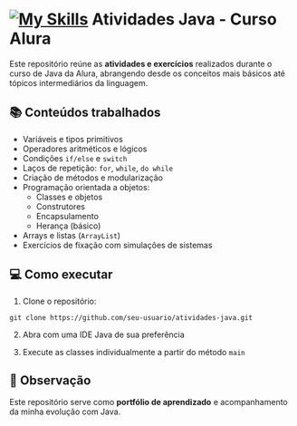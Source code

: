# [![My Skills](https://skillicons.dev/icons?i=java)](https://skillicons.dev) Atividades Java - Curso Alura

Este repositório reúne as **atividades e exercícios** realizados durante o curso de Java da Alura, abrangendo desde os conceitos mais básicos até tópicos intermediários da linguagem.

## 📚 Conteúdos trabalhados

- Variáveis e tipos primitivos  
- Operadores aritméticos e lógicos  
- Condições `if/else` e `switch`  
- Laços de repetição: `for`, `while`, `do while`  
- Criação de métodos e modularização  
- Programação orientada a objetos:
  - Classes e objetos  
  - Construtores  
  - Encapsulamento  
  - Herança (básico)  
- Arrays e listas (`ArrayList`)  
- Exercícios de fixação com simulações de sistemas  

## 💻 Como executar

1. Clone o repositório:
```
git clone https://github.com/seu-usuario/atividades-java.git
```

2. Abra com uma IDE Java de sua preferência

3. Execute as classes individualmente a partir do método `main`

## 📝 Observação

Este repositório serve como **portfólio de aprendizado** e acompanhamento da minha evolução com Java.
